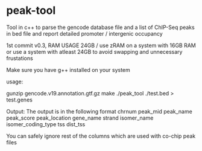 # peak-tool
Tool in c++ to parse the gencode database file and a list of ChIP-Seq peaks in bed file and report detailed promoter / intergenic occupancy 

1st commit v0.3, RAM USAGE 24GB / use zRAM on a system with 16GB RAM or use a system with atleast 24GB to avoid swapping and unnecessary frustations

Make sure you have g++ installed on your system

usage:

gunzip gencode.v19.annotation.gtf.gz 
make ./peak_tool 
./test.bed > test.genes

Output: The output is in the following format chrnum peak_mid peak_name peak_score peak_location gene_name strand isomer_name isomer_coding_type tss dist_tss

You can safely ignore rest of the columns which are used with co-chip peak files
